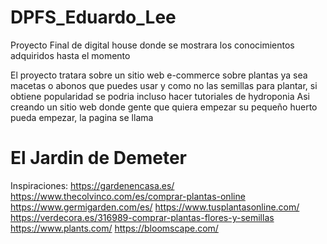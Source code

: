# DPFS_Eduardo_Lee
Proyecto Final de digital house donde se mostrara los conocimientos adquiridos hasta el momento

El proyecto tratara sobre un sitio web e-commerce sobre plantas ya sea macetas o abonos que puedes usar
y como no las semillas para plantar, si obtiene popularidad se podria incluso hacer tutoriales de hydroponia
Asi creando un sitio web donde gente que quiera empezar su pequeño huerto pueda empezar,
la pagina se llama 
# El Jardin de Demeter

Inspiraciones:
https://gardenencasa.es/
https://www.thecolvinco.com/es/comprar-plantas-online
https://www.germigarden.com/es/
https://www.tusplantasonline.com/
https://verdecora.es/316989-comprar-plantas-flores-y-semillas
https://www.plants.com/
https://bloomscape.com/
